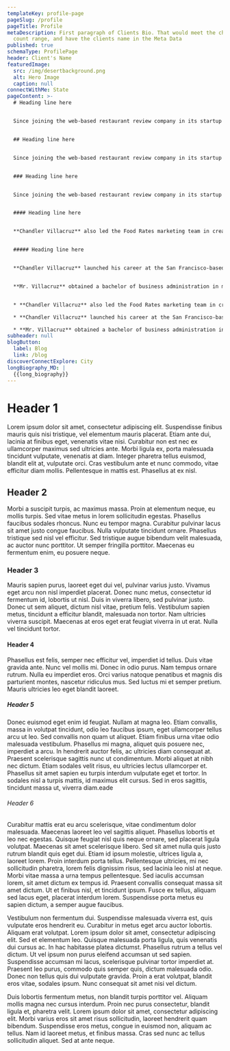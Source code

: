 ```yaml
---
templateKey: profile-page
pageSlug: /profile
pageTitle: Profile
metaDescription: First paragraph of Clients Bio. That would meet the character
  count range, and have the clients name in the Meta Data
published: true
schemaType: ProfilePage
header: Client's Name
featuredImage:
  src: /img/desertbackground.png
  alt: Hero Image
  caption: null
connectWithMe: State
pageContent: >-
  # Heading line here


  Since joining the web-based restaurant review company in its startup phase, **Chandler Villacruz** has spearheaded market research activities that have allowed the firm to build effective advertising campaigns and achieve sound business growth.


  ## Heading line here


  Since joining the web-based restaurant review company in its startup phase, **Chandler Villacruz** has spearheaded market research activities that have allowed the firm to build effective advertising campaigns and achieve sound business growth.


  ### Heading line here


  Since joining the web-based restaurant review company in its startup phase, **Chandler Villacruz** has spearheaded market research activities that have allowed the firm to build effective advertising campaigns and achieve sound business growth.


  #### Heading line here


  **Chandler Villacruz** also led the Food Rates marketing team in creating a successful *user rewards program* that boosted online signups by 10,000 accounts in its first 30 days. For his achievements in his field, the [San Francisco Business Times](file:///home/surajit/Downloads/executives%20(2)/executives/profile.html#) recognized him as one of its “40 Under 40” *business leaders* in 2014.


  ##### Heading line here


  **Chandler Villacruz** launched his career at the San Francisco-based Healthy Living. After only six years with the firm, he advanced from his position of marketing associate to the role of marketing director.


  **Mr. Villacruz** obtained a bachelor of business administration in marketing from the Mays Business School at Texas A&M University, where he pursued the Advertising Strategy career track. Subsequently, he earned a master of science in marketing at the University of Southern California.


  * **Chandler Villacruz** also led the Food Rates marketing team in creating a successful *user rewards program* that boosted online signups by 10,000 accounts in its first 30 days. For his achievements in his field, the [San Francisco Business Times](file:///home/surajit/Downloads/executives%20(2)/executives/profile.html#) recognized him as one of its “40 Under 40” *business leaders* in 2014.

  * **Chandler Villacruz** launched his career at the San Francisco-based Healthy Living. After only six years with the firm, he advanced from his position of marketing associate to the role of marketing director.

  * **Mr. Villacruz** obtained a bachelor of business administration in marketing from the Mays Business School at Texas A&M University, where he pursued the Advertising Strategy career track. Subsequently, he earned a master of science in marketing at the University of Southern California.
subheader: null
blogButton:
  label: Blog
  link: /blog
discoverConnectExplore: City
longBiography_MD: |
  {{long_biography}}
---
```

# H﻿eader 1

Lorem ipsum dolor sit amet, consectetur adipiscing elit. Suspendisse finibus mauris quis nisi tristique, vel elementum mauris placerat. Etiam ante dui, lacinia at finibus eget, venenatis vitae nisi. Curabitur non est nec ex ullamcorper maximus sed ultricies ante. Morbi ligula ex, porta malesuada tincidunt vulputate, venenatis at diam. Integer pharetra tellus euismod, blandit elit at, vulputate orci. Cras vestibulum ante et nunc commodo, vitae efficitur diam mollis. Pellentesque in mattis est. Phasellus at ex nisl.

## H﻿eader 2

Morbi a suscipit turpis, ac maximus massa. Proin at elementum neque, eu mollis turpis. Sed vitae metus in lorem sollicitudin egestas. Phasellus faucibus sodales rhoncus. Nunc eu tempor magna. Curabitur pulvinar lacus sit amet justo congue faucibus. Nulla vulputate tincidunt ornare. Phasellus tristique sed nisl vel efficitur. Sed tristique augue bibendum velit malesuada, ac auctor nunc porttitor. Ut semper fringilla porttitor. Maecenas eu fermentum enim, eu posuere neque.

### H﻿eader 3

Mauris sapien purus, laoreet eget dui vel, pulvinar varius justo. Vivamus eget arcu non nisl imperdiet placerat. Donec nunc metus, consectetur id fermentum id, lobortis ut nisl. Duis in viverra libero, sed pulvinar justo. Donec ut sem aliquet, dictum nisl vitae, pretium felis. Vestibulum sapien metus, tincidunt a efficitur blandit, malesuada non tortor. Nam ultricies viverra suscipit. Maecenas at eros eget erat feugiat viverra in ut erat. Nulla vel tincidunt tortor.

#### H﻿eader 4

Phasellus est felis, semper nec efficitur vel, imperdiet id tellus. Duis vitae gravida ante. Nunc vel mollis mi. Donec in odio purus. Nam tempus ornare rutrum. Nulla eu imperdiet eros. Orci varius natoque penatibus et magnis dis parturient montes, nascetur ridiculus mus. Sed luctus mi et semper pretium. Mauris ultricies leo eget blandit laoreet.

##### H﻿eader 5

Donec euismod eget enim id feugiat. Nullam at magna leo. Etiam convallis, massa in volutpat tincidunt, odio leo faucibus ipsum, eget ullamcorper tellus arcu ut leo. Sed convallis non quam ut aliquet. Etiam finibus urna vitae odio malesuada vestibulum. Phasellus mi magna, aliquet quis posuere nec, imperdiet a arcu. In hendrerit auctor felis, ac ultricies diam consequat at. Praesent scelerisque sagittis nunc ut condimentum. Morbi aliquet at nibh nec dictum. Etiam sodales velit risus, eu ultricies lectus ullamcorper et. Phasellus sit amet sapien eu turpis interdum vulputate eget et tortor. In sodales nisl a turpis mattis, id maximus elit cursus. Sed in eros sagittis, tincidunt massa ut, viverra diam.eade

###### H﻿eader 6

Curabitur mattis erat eu arcu scelerisque, vitae condimentum dolor malesuada. Maecenas laoreet leo vel sagittis aliquet. Phasellus lobortis et leo nec egestas. Quisque feugiat nisl quis neque ornare, sed placerat ligula volutpat. Maecenas sit amet scelerisque libero. Sed sit amet nulla quis justo rutrum blandit quis eget dui. Etiam id ipsum molestie, ultrices ligula a, laoreet lorem. Proin interdum porta tellus. Pellentesque ultricies, mi nec sollicitudin pharetra, lorem felis dignissim risus, sed lacinia leo nisl at neque. Morbi vitae massa a urna tempus pellentesque. Sed iaculis accumsan lorem, sit amet dictum ex tempus id. Praesent convallis consequat massa sit amet dictum. Ut et finibus nisl, et tincidunt ipsum. Fusce ex tellus, aliquam sed lacus eget, placerat interdum lorem. Suspendisse porta metus eu sapien dictum, a semper augue faucibus.

Vestibulum non fermentum dui. Suspendisse malesuada viverra est, quis vulputate eros hendrerit eu. Curabitur in metus eget arcu auctor lobortis. Aliquam erat volutpat. Lorem ipsum dolor sit amet, consectetur adipiscing elit. Sed et elementum leo. Quisque malesuada porta ligula, quis venenatis dui cursus ac. In hac habitasse platea dictumst. Phasellus rutrum a tellus vel dictum. Ut vel ipsum non purus eleifend accumsan ut sed sapien. Suspendisse accumsan mi lacus, scelerisque pulvinar tortor imperdiet at. Praesent leo purus, commodo quis semper quis, dictum malesuada odio. Donec non tellus quis dui vulputate gravida. Proin a erat volutpat, blandit eros vitae, sodales ipsum. Nunc consequat sit amet nisi vel dictum.

Duis lobortis fermentum metus, non blandit turpis porttitor vel. Aliquam mollis magna nec cursus interdum. Proin nec purus consectetur, blandit ligula et, pharetra velit. Lorem ipsum dolor sit amet, consectetur adipiscing elit. Morbi varius eros sit amet risus sollicitudin, laoreet hendrerit quam bibendum. Suspendisse eros metus, congue in euismod non, aliquam ac tellus. Nam id laoreet metus, et finibus massa. Cras sed nunc ac tellus sollicitudin aliquet. Sed at ante neque.